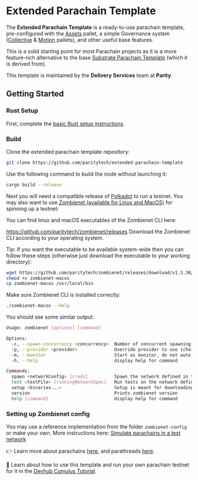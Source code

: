 # Extended Parachain Template

The **Extended Parachain Template** is a ready-to-use parachain template, pre-configured with the [Assets](https://paritytech.github.io/substrate/master/pallet_assets/index.html) pallet, a simple Governance system ([Collective](https://paritytech.github.io/substrate/master/pallet_collective/index.html) & [Motion](https://github.com/paritytech/extended-parachain-template/tree/main/pallets/motion) pallets), and other useful base features.

This is a solid starting point for most Parachain projects as it is a more feature-rich alternative to the base [Substrate Parachain Template](https://github.com/substrate-developer-hub/substrate-parachain-template) (which it is derived from).

This template is maintained by the **Delivery Services** team at **Parity**.

## Getting Started

### Rust Setup

First, complete the [basic Rust setup instructions](./docs/rust-setup.md).

### Build

Clone the extended parachain template repository:

```sh
git clone https://github.com/paritytech/extended-parachain-template
```

Use the following command to build the node without launching it:

```sh
cargo build --release
```

Next you will need a compatible release of [Polkadot](https://github.com/paritytech/polkadot) to run a testnet. You may also want to use [Zombienet (available for Linux and MacOS)](https://github.com/paritytech/zombienet/releases) for spinning up a testnet:

You can find linux and macOS executables of the Zombienet CLI here:

https://github.com/paritytech/zombienet/releases
Download the Zombienet CLI according to your operating system.

Tip: If you want the executable to be available system-wide then you can follow these steps (otherwise just download the executable to your working directory):

```sh
wget https://github.com/paritytech/zombienet/releases/download/v1.3.30/zombienet-macos
chmod +x zombienet-macos
cp zombienet-macos /usr/local/bin
```

Make sure Zombienet CLI is installed correctly:

```sh
./zombienet-macos --help
```

You should see some similar output:

```sh
Usage: zombienet [options] [command]

Options:
  -c, --spawn-concurrency <concurrency>  Number of concurrent spawning process to launch, default is 1
  -p, --provider <provider>              Override provider to use (choices: "podman", "kubernetes", "native")
  -m, --monitor                          Start as monitor, do not auto cleanup network
  -h, --help                             display help for command

Commands:
  spawn <networkConfig> [creds]          Spawn the network defined in the config
  test <testFile> [runningNetworkSpec]   Run tests on the network defined
  setup <binaries...>                    Setup is meant for downloading and making dev environment of Zombienet ready
  version                                Prints zombienet version
  help [command]                         display help for command

```

### Setting up Zombienet config

You may use a reference implementation from the folder `zombienet-config` or make your own. More instructions here: [Simulate parachains in a test network
](https://docs.substrate.io/test/simulate-parachains/)

👉 Learn more about parachains [here](https://wiki.polkadot.network/docs/learn-parachains), and
parathreads [here](https://wiki.polkadot.network/docs/learn-parathreads).

🧙 Learn about how to use this template and run your own parachain testnet for it in the
[Devhub Cumulus Tutorial](https://docs.substrate.io/tutorials/v3/cumulus/start-relay/).

<!-- 4285 -->
